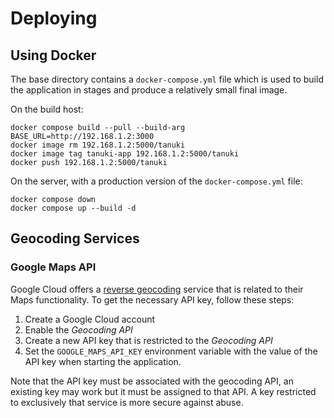 # Deploying

## Using Docker

The base directory contains a `docker-compose.yml` file which is used to build the application in stages and produce a relatively small final image.

On the build host:

```shell
docker compose build --pull --build-arg BASE_URL=http://192.168.1.2:3000
docker image rm 192.168.1.2:5000/tanuki
docker image tag tanuki-app 192.168.1.2:5000/tanuki
docker push 192.168.1.2:5000/tanuki
```

On the server, with a production version of the `docker-compose.yml` file:

```shell
docker compose down
docker compose up --build -d
```

## Geocoding Services

### Google Maps API

Google Cloud offers a [reverse geocoding](https://developers.google.com/maps/documentation/geocoding/requests-reverse-geocoding) service that is related to their Maps functionality. To get the necessary API key, follow these steps:

1. Create a Google Cloud account
1. Enable the *Geocoding API*
1. Create a new API key that is restricted to the *Geocoding API*
1. Set the `GOOGLE_MAPS_API_KEY` environment variable with the value of the API key when starting the application.

Note that the API key must be associated with the geocoding API, an existing key may work but it must be assigned to that API. A key restricted to exclusively that service is more secure against abuse.
